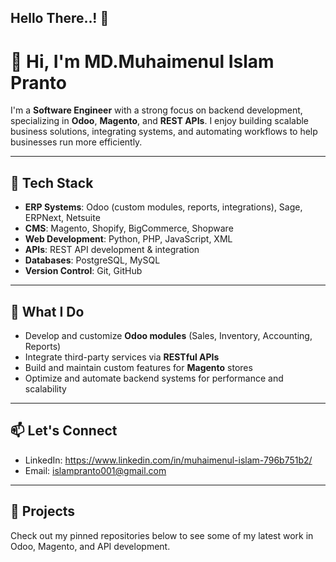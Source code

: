## Hello There..! 👋

# 👋 Hi, I'm MD.Muhaimenul Islam Pranto

I'm a **Software Engineer** with a strong focus on backend development, specializing in **Odoo**, **Magento**, and **REST APIs**. I enjoy building scalable business solutions, integrating systems, and automating workflows to help businesses run more efficiently.

---

## 🔧 Tech Stack

- **ERP Systems**: Odoo (custom modules, reports, integrations), Sage, ERPNext, Netsuite
- **CMS**: Magento, Shopify, BigCommerce, Shopware
- **Web Development**: Python, PHP, JavaScript, XML
- **APIs**: REST API development & integration
- **Databases**: PostgreSQL, MySQL
- **Version Control**: Git, GitHub

---

## 🚀 What I Do

- Develop and customize **Odoo modules** (Sales, Inventory, Accounting, Reports)
- Integrate third-party services via **RESTful APIs**
- Build and maintain custom features for **Magento** stores
- Optimize and automate backend systems for performance and scalability

---

## 📫 Let's Connect

- LinkedIn: https://www.linkedin.com/in/muhaimenul-islam-796b751b2/
- Email: islampranto001@gmail.com

---

## 📂 Projects

Check out my pinned repositories below to see some of my latest work in Odoo, Magento, and API development.


